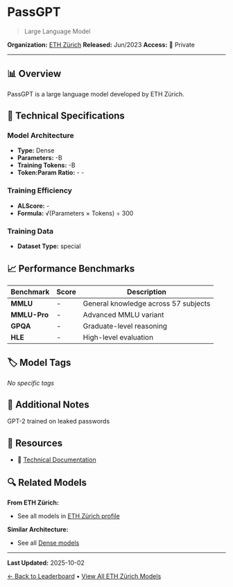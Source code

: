 # PassGPT

> Large Language Model

**Organization:** [ETH Zürich](../../labs/eth-zürich.md)
**Released:** Jun/2023
**Access:** 🔴 Private

---

## 📊 Overview

PassGPT is a large language model developed by ETH Zürich.

## 🔧 Technical Specifications

### Model Architecture
- **Type:** Dense
- **Parameters:** -B
- **Training Tokens:** -B
- **Token:Param Ratio:** - -

### Training Efficiency
- **ALScore:** -
- **Formula:** √(Parameters × Tokens) ÷ 300

### Training Data
- **Dataset Type:** special

## 📈 Performance Benchmarks

| Benchmark | Score | Description |
|-----------|-------|-------------|
| **MMLU** | - | General knowledge across 57 subjects |
| **MMLU-Pro** | - | Advanced MMLU variant |
| **GPQA** | - | Graduate-level reasoning |
| **HLE** | - | High-level evaluation |

## 🏷️ Model Tags

_No specific tags_

## 📝 Additional Notes

GPT-2 trained on leaked passwords

## 🔗 Resources

- 📄 [Technical Documentation](https://arxiv.org/abs/2306.01545)

## 🔍 Related Models

**From ETH Zürich:**
- See all models in [ETH Zürich profile](../../labs/eth-zürich.md)

**Similar Architecture:**
- See all [Dense models](../../architectures/dense.md)

---

**Last Updated:** 2025-10-02

[← Back to Leaderboard](../../README.md) • [View All ETH Zürich Models](../../labs/eth-zürich.md)
